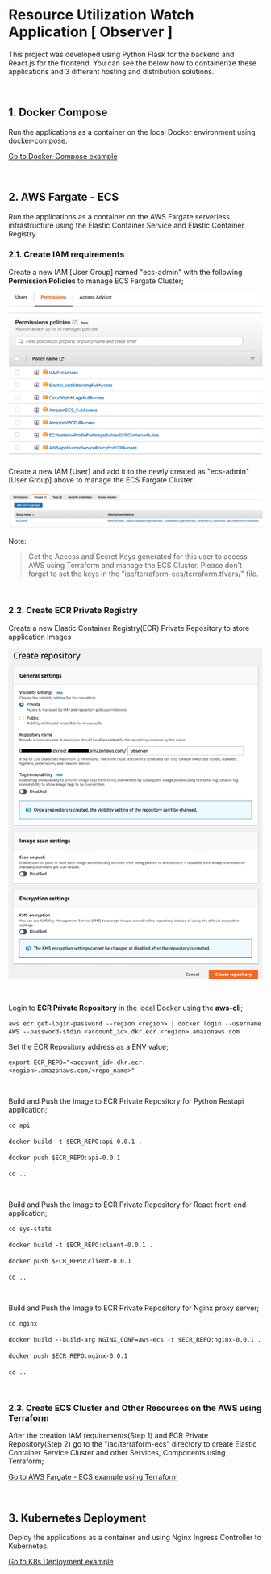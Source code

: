 # Resource Utilization Watch Application [ Observer ]

This project was developed using Python Flask for the backend and React.js for the frontend. You can see the below how to containerize these applications and 3 different hosting and distribution solutions.

<br/>

## 1. Docker Compose

Run the applications as a container on the local Docker environment using docker-compose.

[Go to Docker-Compose example](iac/docker-compose#section)

<br/>

## 2. AWS Fargate - ECS

Run the applications as a container on the AWS Fargate serverless infrastructure using the Elastic Container Service and Elastic Container Registry.

### 2.1. Create IAM requirements

Create a new IAM [User Group] named "ecs-admin" with the following **Permission Policies** to manage ECS Fargate Cluster;

![AWS - ECS - Administrator User Role](assets/ecs-admin-user-role.png)

Create a new IAM [User] and add it to the newly created as "ecs-admin" [User Group] above to manage the ECS Fargate Cluster.

![AWS - ECS - Administrator User](assets/ecs-admin-user.png)

Note: 
> Get the Access and Secret Keys generated for this user to access AWS using Terraform and manage the ECS Cluster. Please don't forget to set the keys in the "iac/terraform-ecs/terraform.tfvars/" file.

<br/>

### 2.2. Create ECR Private Registry

Create a new Elastic Container Registry(ECR) Private Repository to store application Images

![ECR - Private Repository](assets/ecr-create-private-repo.png)

<br/>


Login to **ECR Private Repository** in the local Docker using the **aws-cli**;
```local
aws ecr get-login-password --region <region> | docker login --username AWS --password-stdin <account_id>.dkr.ecr.<region>.amazonaws.com
```

Set the ECR Repository address as a ENV value;
```local
export ECR_REPO="<account_id>.dkr.ecr.<region>.amazonaws.com/<repo_name>"
```
<br/>

Build and Push the Image to ECR Private Repository for Python Restapi application;
```local
cd api

docker build -t $ECR_REPO:api-0.0.1 .

docker push $ECR_REPO:api-0.0.1

cd ..
```
<br/>

Build and Push the Image to ECR Private Repository for React front-end application;
```local
cd sys-stats

docker build -t $ECR_REPO:client-0.0.1 .

docker push $ECR_REPO:client-0.0.1

cd ..
```
<br/>

Build and Push the Image to ECR Private Repository for Nginx proxy server;
```local
cd nginx

docker build --build-arg NGINX_CONF=aws-ecs -t $ECR_REPO:nginx-0.0.1 .

docker push $ECR_REPO:nginx-0.0.1

cd ..
```

<br/>

### 2.3. Create ECS Cluster and Other Resources on the AWS using Terraform

After the creation IAM requirements(Step 1) and ECR Private Repository(Step 2) go to the "iac/terraform-ecs" directory to create Elastic Container Service Cluster and other Services, Components using Terraform;

[Go to AWS Fargate - ECS example using Terraform](iac/terraform-ecs#section)

<br/>

## 3. Kubernetes Deployment

Deploy the applications as a container and using Nginx Ingress Controller to Kubernetes.

[Go to K8s Deployment example](iac/k8s#section)
